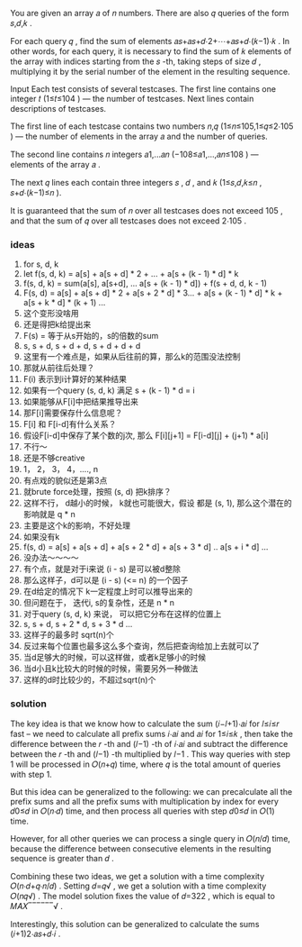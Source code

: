 You are given an array 𝑎
 of 𝑛
 numbers. There are also 𝑞
 queries of the form 𝑠,𝑑,𝑘
.

For each query 𝑞
, find the sum of elements 𝑎𝑠+𝑎𝑠+𝑑⋅2+⋯+𝑎𝑠+𝑑⋅(𝑘−1)⋅𝑘
. In other words, for each query, it is necessary to find the sum of 𝑘
 elements of the array with indices starting from the 𝑠
-th, taking steps of size 𝑑
, multiplying it by the serial number of the element in the resulting sequence.

Input
Each test consists of several testcases. The first line contains one integer 𝑡
 (1≤𝑡≤104
) — the number of testcases. Next lines contain descriptions of testcases.

The first line of each testcase contains two numbers 𝑛,𝑞
 (1≤𝑛≤105,1≤𝑞≤2⋅105
) — the number of elements in the array 𝑎
 and the number of queries.

The second line contains 𝑛
 integers 𝑎1,...𝑎𝑛
 (−108≤𝑎1,...,𝑎𝑛≤108
) — elements of the array 𝑎
.

The next 𝑞
 lines each contain three integers 𝑠
, 𝑑
, and 𝑘
 (1≤𝑠,𝑑,𝑘≤𝑛
, 𝑠+𝑑⋅(𝑘−1)≤𝑛
 ).

It is guaranteed that the sum of 𝑛
 over all testcases does not exceed 105
, and that the sum of 𝑞
 over all testcases does not exceed 2⋅105
.

### ideas
1. for s, d, k
2. let f(s, d, k) = a[s] + a[s + d] * 2 + ... + a[s + (k - 1) * d] * k
3. f(s, d, k) = sum(a[s], a[s+d], ... a[s + (k - 1) * d]) + f(s + d, d, k - 1)
4. F(s, d) = a[s] + a[s + d] * 2 + a[s + 2 * d] * 3... + a[s + (k - 1) * d] * k + a[s + k * d] * (k + 1) ...
5. 这个变形没啥用
6. 还是得把k给提出来
7. F(s) = 等于从s开始的，s的倍数的sum
8. s, s + d, s + d + d, s + d + d + d
9. 这里有一个难点是，如果从后往前的算，那么k的范围没法控制
10. 那就从前往后处理？
11. F(i) 表示到i计算好的某种结果
12. 如果有一个query (s, d, k) 满足 s + (k - 1) * d = i
13. 如果能够从F[i]中把结果推导出来
14. 那F[i]需要保存什么信息呢？
15. F[i] 和 F[i-d]有什么关系？
16. 假设F[i-d]中保存了某个数的j次, 那么 F[i][j+1] = F[i-d][j] + (j+1) * a[i]
17. 不行～
18. 还是不够creative
19. 1， 2， 3， 4，...., n
20. 有点戏的貌似还是第3点
21. 就brute force处理，按照 (s, d) 把k排序？
22. 这样不行， d越小的时候， k就也可能很大，假设 都是 (s, 1), 那么这个潜在的影响就是 q * n
23. 主要是这个k的影响，不好处理
24. 如果没有k
25. f(s, d) = a[s] + a[s + d] + a[s + 2 * d] + a[s + 3 * d] .. a[s + i * d] ...
26. 没办法～～～～
27. 有个点，就是对于i来说 (i - s) 是可以被d整除
28. 那么这样子，d可以是 (i - s) (<= n) 的一个因子
29. 在d给定的情况下 k一定程度上时可以推导出来的
30. 但问题在于， 迭代i, s的复杂性，还是 n * n
31. 对于query (s, d, k) 来说， 可以把它分布在这样的位置上
32. s, s + d, s + 2 * d, s + 3 * d ... 
33. 这样子的最多时 sqrt(n)个
34. 反过来每个位置也最多这么多个查询，然后把查询给加上去就可以了
35. 当d足够大的时候，可以这样做，或者k足够小的时候
36. 当d小且k比较大的时候的时候，需要另外一种做法
37. 这样的d时比较少的，不超过sqrt(n)个

### solution

The key idea is that we know how to calculate the sum (𝑖−𝑙+1)⋅𝑎𝑖
 for 𝑙≤𝑖≤𝑟
 fast – we need to calculate all prefix sums 𝑖⋅𝑎𝑖
 and 𝑎𝑖
 for 1≤𝑖≤𝑘
, then take the difference between the 𝑟
-th and (𝑙−1)
-th of 𝑖⋅𝑎𝑖
 and subtract the difference between the 𝑟
-th and (𝑙−1)
-th multiplied by 𝑙−1
. This way queries with step 1
 will be processed in 𝑂(𝑛+𝑞)
 time, where 𝑞
 is the total amount of queries with step 1.

But this idea can be generalized to the following: we can precalculate all the prefix sums and all the prefix sums with multiplication by index for every 𝑑0≤𝑑
 in 𝑂(𝑛⋅𝑑)
 time, and then process all queries with step 𝑑0≤𝑑
 in 𝑂(1)
 time.

However, for all other queries we can process a single query in 𝑂(𝑛/𝑑)
 time, because the difference between consecutive elements in the resulting sequence is greater than 𝑑
.

Combining these two ideas, we get a solution with a time complexity 𝑂(𝑛⋅𝑑+𝑞⋅𝑛/𝑑)
. Setting 𝑑=𝑞√
, we get a solution with a time complexity 𝑂(𝑛𝑞√)
. The model solution fixes the value of 𝑑=322
, which is equal to 𝑀𝐴𝑋‾‾‾‾‾‾√
.

Interestingly, this solution can be generalized to calculate the sums (𝑖+1)2⋅𝑎𝑠+𝑑⋅𝑖
.